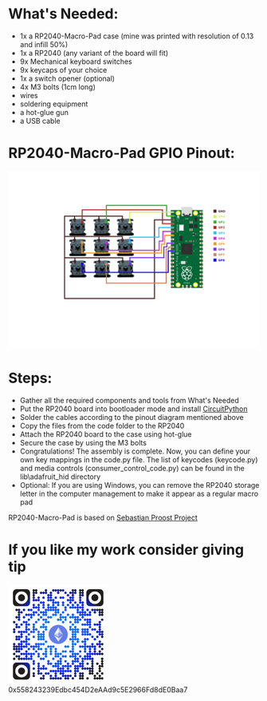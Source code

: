 # What's Needed:
* 1x a RP2040-Macro-Pad case (mine was printed with resolution of 0.13 and infill 50%)
* 1x a RP2040 (any variant of the board will fit)
* 9x Mechanical keyboard switches
* 9x keycaps of your choice
* 1x a switch opener (optional)
* 4x M3 bolts (1cm long)
* wires
* soldering equipment
* a hot-glue gun
* a USB cable

# RP2040-Macro-Pad GPIO Pinout:
<img src="rp_pinout.png">

# Steps:
* Gather all the required components and tools from What's Needed
* Put the RP2040 board into bootloader mode and install [CircuitPython](https://circuitpython.org/board/raspberry_pi_pico/)
* Solder the cables according to the pinout diagram mentioned above
* Copy the files from the code folder to the RP2040
* Attach the RP2040 board to the case using hot-glue
* Secure the case by using the M3 bolts
* Congratulations! The assembly is complete. Now, you can define your own key mappings in the code.py file. The list of keycodes (keycode.py) and media controls (consumer_control_code.py) can be found in the lib\adafruit_hid directory
* Optional: If you are using Windows, you can remove the RP2040 storage letter in the computer management to make it appear as a regular macro pad

RP2040-Macro-Pad is based on [Sebastian Proost Project](https://www.thingiverse.com/thing:4816077)

# If you like my work consider giving tip
<img src="Donate.png" width="200">
0x558243239Edbc454D2eAAd9c5E2966Fd8dE0Baa7
